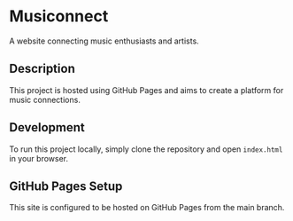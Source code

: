 # Musiconnect

A website connecting music enthusiasts and artists.

## Description
This project is hosted using GitHub Pages and aims to create a platform for music connections.

## Development
To run this project locally, simply clone the repository and open `index.html` in your browser.

## GitHub Pages Setup
This site is configured to be hosted on GitHub Pages from the main branch.